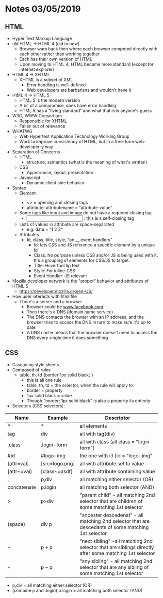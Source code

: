 # Notes 03/05/2019

## HTML
- Hyper Text Markup Language
- old HTML -> HTML 4 (old to new)
    - Browser wars back then where each browser competed directly with each other rather than working together
    - Each has their own version of HTML
    - Upon moving to HTML 4, HTML became more standard (except for internet explorer)
- HTML 4 -> XHTML
    - XHTML is a subset of XML
        - Error handling is well-defined
        - Web developers are barbarians and wouldn't have it
- HtML 4 -> HTML 5
    - HTML 5 is the modern version
    - A bit of a compromise, does have error handling
    - HTML 5 has a "living standard" and what that is is anyone's guess
- W3C, WWW Consortium
    - Responsible for XHTML
    - Fallen out of relevance
- WHATWG
    - Web Hypertext Application Technology Working Group
    - Work to improve consistency of HTML, but in a free-form web-developer-y way
- Separation of Concerns 
    - HTML
        - structure, semantics (what is the meaning of what's written)
    - CSS
        - Appearance, layout, presentation
    - Javascript
        - Dynamic client side behavior
- Syntax
    - Element: <tagname attributename = "attribute-value" contents>
        - <> = opening and closing tags
        - attribute: attributename = "attribute-value"
    - Some tags like input and image do not have a required closing tag
        - <input attribute = value /> : this is a self-closing tag
    - Lists of values in attribute are space-separated 
        - e.g. data = "1 2 3"
    - Attributes
        - Id, class, title, style, "on __ event handlers"
            - Id: lets CSS and JS reference a specific element by a unique Id
            - Class: No purpose unless CSS and/or JS is being used with it. It's a grouping of elements for CSS/JS to target.
            - Title: Hovertool tip text
            - Style: For inline-CSS
            - Event Handler: JS relevant
- Mozilla developer network is the "proper" behavior and attributes of HTML 5
    - https://developer.mozilla.org/en-US/ 
 - How user interacts with html file
    - There's a server and a browser 
        - Browser could be www.facebook.com
        - Then there's a DNS (domain name service)
        - The DNS contacts the browser with an IP address, and the browser tries to access the DNS in turn to make sure it's up to date
        - A DNS cache means that the browser doesn't need to access the DNS every single time it does something

## CSS
- Cascading style sheets
- Composed of rules
    - table, th, td {border 1px solid black; }
        - this is all one rule
        - table, th, td = the selector, when the rule will apply to
        - border = property
        - 1px solid black = value
        - Though "border: 1px solid black" is also a property its entirety
- Selectors (CSS selectors):

| Name        | Example        | Descriptor                                |
|-------------|----------------|-------------------------------------------|
| *           | *              | all elements                              |
| tag         | div            | all with tag(div)                         |
| .class      | .login-form    | all with class (all class = "login-form") |
| #id         | #logo-img      | the  one with id (id = "logo-img"         |
| [attr=val]  | [src=logo.png] | all with attribute set to value           |
| [attr~=val] | [class~=asdf]  | all with attribute containing value       |
| ,           | p,div          | all matching either selector (OR)         |
| concatenate | p.login        | all matching both selector (AND)                                                      |
| >           | p>div          | "parent child" - all matching 2nd selector that are children of some matching 1st selector |
| (space)     | div p          | "ancester descedenat" - all matching 2nd selector that are descedants of some matching 1st selector |
| +           | p + p          | "next sibling" -all matching 2nd selector that are siblings directly after some matching 1st selector |
| ~           | p ~ p          | "any sibling" - all matching 2nd selector that are any sibling of some matching 1st selector          |

- p,div = all matching either selector (OR)
- (combine p and .login) p.login = all matching both selector (AND)